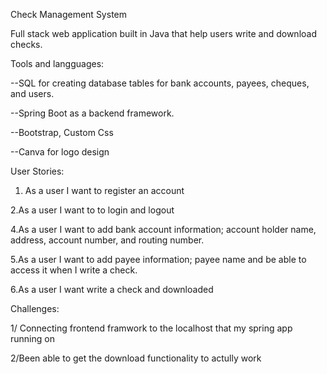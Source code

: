 Check Management System

Full stack web application built in Java that help users write and download checks. 

Tools and langguages: 

--SQL for creating database tables for bank accounts, payees, cheques, and users. 

--Spring Boot as a backend framework. 

--Bootstrap, Custom Css 

--Canva for logo design 

User Stories:

1. As a user I want to  register an account

2.As a user I want to to login and logout 

4.As a user I want to add bank account  information; account holder name, address, account number, and routing number. 

5.As a user I want to add payee  information; payee name and be able to access it when I write a check. 

6.As a user I want write a check and downloaded 


Challenges:

1/ Connecting frontend framwork to the localhost that my spring app running on 

2/Been able to get the download functionality to actully work 
